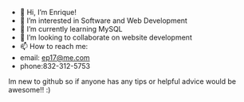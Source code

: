 - 👋 Hi, I’m Enrique!
- 👀 I’m interested in Software and Web Development
- 🌱 I’m currently learning MySQL
- 💞️ I’m looking to collaborate on website development
- 📫 How to reach me:
- email: ep17@me.com
- phone:832-312-5753

Im new to github so if anyone has any tips or helpful advice would be awesome!! :)

<!---
TastyRamyun/TastyRamyun is a ✨ special ✨ repository because its `README.md` (this file) appears on your GitHub profile.
You can click the Preview link to take a look at your changes.
--->
